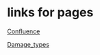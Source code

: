 # links for pages
[Confluence](https://hostalabs18.atlassian.net/wiki/home)

[Damage_types](https://hostalabs18.atlassian.net/wiki/spaces/HP/pages/2605678603/Damage+Types.md)
